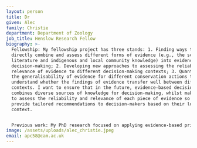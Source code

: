 ```yaml
---
layout: person
title: Dr
given: Alec
family: Christie
department: Department of Zoology
job_title: Henslow Research Fellow
biography: >-
  Fellowship: My fellowship project has three stands: 1. Finding ways to
  directly combine and assess different forms of evidence (e.g., the scientific
  literature and indigenous and local community knowledge) into evidence-based
  decision-making; 2. Developing new approaches to assessing the reliability and
  relevance of evidence to different decision-making contexts; 3. Quantifying
  the generalisability of evidence for different conservation actions to
  understand whether the findings of evidence transfer well between different
  contexts. I want to ensure that in the future, evidence-based decision-making
  combines diverse sources of knowledge for decision-making, whilst making sure
  to assess the reliability and relevance of each piece of evidence so we can
  provide tailored recommendations to decision-makers based on their local
  context. 


  Previous work: My PhD research focused on applying evidence-based principles from medicine to biodiversity conservation via the Conservation Evidence project. In particular, my work involved quantifying the gaps and biases in the evidence base for conservation, as well as co-developing decision support tools with conservationists to make the reasoning and evidence behind their decision-making more transparent. In my postdoc with the Conservation Evidence project, I worked on the BioRISC project to design and improve an interface to an online application that enables users to obtain customised syntheses of evidence on invasive species management interventions that are dynamically updated (www.metadataset.com). 
image: /assets/uploads/alec_christie.jpeg
email: apc58@cam.ac.uk
---
```

